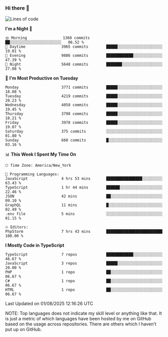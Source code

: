 ### Hi there 👋

<!--
**LynxJinxxy/LynxJinxxy** is a ✨ _special_ ✨ repository because its `README.md` (this file) appears on your GitHub profile.

Here are some ideas to get you started:

- 🔭 I’m currently working on ...
- 🌱 I’m currently learning ...
- 👯 I’m looking to collaborate on ...
- 🤔 I’m looking for help with ...
- 💬 Ask me about ...
- 📫 How to reach me: ...
- 😄 Pronouns: ...
- ⚡ Fun fact: ...
-->

<!--START_SECTION:waka-->
![Lines of code](https://img.shields.io/badge/From%20Hello%20World%20I%27ve%20Written-29.5%20million%20lines%20of%20code-blue)

**I'm a Night 🦉** 

```text
🌞 Morning                1360 commits        ██░░░░░░░░░░░░░░░░░░░░░░░   06.52 % 
🌆 Daytime                3965 commits        █████░░░░░░░░░░░░░░░░░░░░   19.01 % 
🌃 Evening                9886 commits        ████████████░░░░░░░░░░░░░   47.39 % 
🌙 Night                  5648 commits        ███████░░░░░░░░░░░░░░░░░░   27.08 % 
```
📅 **I'm Most Productive on Tuesday** 

```text
Monday                   3771 commits        █████░░░░░░░░░░░░░░░░░░░░   18.08 % 
Tuesday                  4219 commits        █████░░░░░░░░░░░░░░░░░░░░   20.23 % 
Wednesday                4058 commits        █████░░░░░░░░░░░░░░░░░░░░   19.45 % 
Thursday                 3798 commits        █████░░░░░░░░░░░░░░░░░░░░   18.21 % 
Friday                   3978 commits        █████░░░░░░░░░░░░░░░░░░░░   19.07 % 
Saturday                 375 commits         ░░░░░░░░░░░░░░░░░░░░░░░░░   01.80 % 
Sunday                   660 commits         █░░░░░░░░░░░░░░░░░░░░░░░░   03.16 % 
```


📊 **This Week I Spent My Time On** 

```text
🕑︎ Time Zone: America/New_York

💬 Programming Languages: 
JavaScript               4 hrs 53 mins       ████████████████░░░░░░░░░   63.43 % 
TypeScript               1 hr 44 mins        ██████░░░░░░░░░░░░░░░░░░░   22.46 % 
JSON                     42 mins             ██░░░░░░░░░░░░░░░░░░░░░░░   09.10 % 
GraphQL                  11 mins             █░░░░░░░░░░░░░░░░░░░░░░░░   02.49 % 
.env file                5 mins              ░░░░░░░░░░░░░░░░░░░░░░░░░   01.15 % 

🔥 Editors: 
PhpStorm                 7 hrs 43 mins       █████████████████████████   100.00 % 
```

**I Mostly Code in TypeScript** 

```text
TypeScript               7 repos             ████████████░░░░░░░░░░░░░   46.67 % 
JavaScript               3 repos             █████░░░░░░░░░░░░░░░░░░░░   20.00 % 
PHP                      1 repo              ██░░░░░░░░░░░░░░░░░░░░░░░   06.67 % 
C#                       1 repo              ██░░░░░░░░░░░░░░░░░░░░░░░   06.67 % 
HTML                     1 repo              ██░░░░░░░░░░░░░░░░░░░░░░░   06.67 % 
```




 Last Updated on 01/08/2025 12:16:26 UTC
<!--END_SECTION:waka-->
NOTE: Top languages does not indicate my skill level or anything like that. It is just a metric of which languages have been hosted by me on GitHub based on the usage across repositories. There are others which I haven't put up on GitHub.

